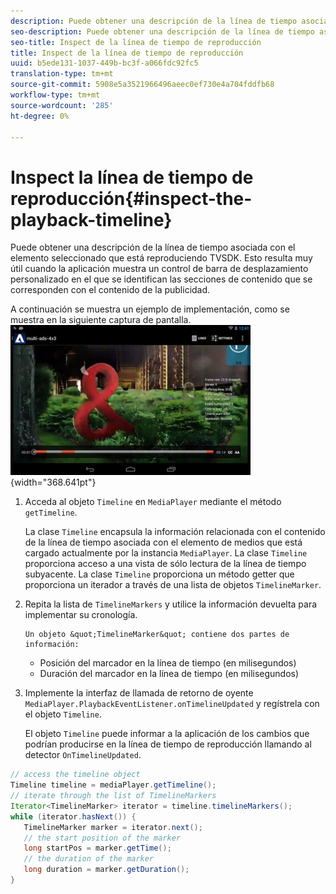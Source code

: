 ```yaml
---
description: Puede obtener una descripción de la línea de tiempo asociada con el elemento seleccionado que está reproduciendo TVSDK. Esto resulta muy útil cuando la aplicación muestra un control de barra de desplazamiento personalizado en el que se identifican las secciones de contenido que se corresponden con el contenido de la publicidad.
seo-description: Puede obtener una descripción de la línea de tiempo asociada con el elemento seleccionado que está reproduciendo TVSDK. Esto resulta muy útil cuando la aplicación muestra un control de barra de desplazamiento personalizado en el que se identifican las secciones de contenido que se corresponden con el contenido de la publicidad.
seo-title: Inspect de la línea de tiempo de reproducción
title: Inspect de la línea de tiempo de reproducción
uuid: b5ede131-1037-449b-bc3f-a066fdc92fc5
translation-type: tm+mt
source-git-commit: 5908e5a3521966496aeec0ef730e4a704fddfb68
workflow-type: tm+mt
source-wordcount: '285'
ht-degree: 0%

---
```



# Inspect la línea de tiempo de reproducción{#inspect-the-playback-timeline}

Puede obtener una descripción de la línea de tiempo asociada con el elemento seleccionado que está reproduciendo TVSDK. Esto resulta muy útil cuando la aplicación muestra un control de barra de desplazamiento personalizado en el que se identifican las secciones de contenido que se corresponden con el contenido de la publicidad.

A continuación se muestra un ejemplo de implementación, como se muestra en la siguiente captura de pantalla.  ![](assets/inspect-playback.jpg){width=&quot;368.641pt&quot;}

1. Acceda al objeto `Timeline` en `MediaPlayer` mediante el método `getTimeline`.

   La clase `Timeline` encapsula la información relacionada con el contenido de la línea de tiempo asociada con el elemento de medios que está cargado actualmente por la instancia `MediaPlayer`. La clase `Timeline` proporciona acceso a una vista de sólo lectura de la línea de tiempo subyacente. La clase `Timeline` proporciona un método getter que proporciona un iterador a través de una lista de objetos `TimelineMarker`.

1. Repita la lista de `TimelineMarkers` y utilice la información devuelta para implementar su cronología.

       Un objeto &quot;TimelineMarker&quot; contiene dos partes de información:
   
   * Posición del marcador en la línea de tiempo (en milisegundos)
   * Duración del marcador en la línea de tiempo (en milisegundos)

1. Implemente la interfaz de llamada de retorno de oyente `MediaPlayer.PlaybackEventListener.onTimelineUpdated` y regístrela con el objeto `Timeline`.

   El objeto `Timeline` puede informar a la aplicación de los cambios que podrían producirse en la línea de tiempo de reproducción llamando al detector `OnTimelineUpdated`.

```java
// access the timeline object 
Timeline timeline = mediaPlayer.getTimeline(); 
// iterate through the list of TimelineMarkers 
Iterator<TimelineMarker> iterator = timeline.timelineMarkers(); 
while (iterator.hasNext()) { 
   TimelineMarker marker = iterator.next(); 
   // the start position of the marker 
   long startPos = marker.getTime(); 
   // the duration of the marker 
   long duration = marker.getDuration(); 
}
```

